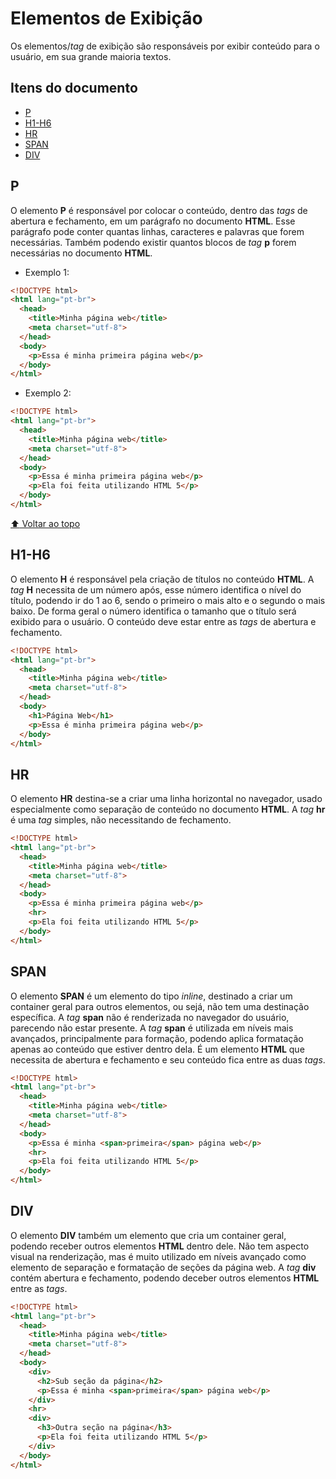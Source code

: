 # Elementos de Exibição
Os elementos/_tag_ de exibição são responsáveis por exibir conteúdo para o usuário, em sua grande maioria textos.

## Itens do documento
- [P](#P)
- [H1-H6](#H1-H6)
- [HR](#HR)
- [SPAN](#SPAN)
- [DIV](#DIV)

## P
O elemento **P** é responsável por colocar o conteúdo, dentro das _tags_ de abertura e fechamento, em um parágrafo no documento **HTML**. Esse parágrafo pode conter quantas linhas, caracteres e palavras que forem necessárias. Também podendo existir quantos blocos de _tag_ **p** forem necessárias no documento **HTML**.
- Exemplo 1:
```html
<!DOCTYPE html>
<html lang="pt-br">
  <head>
    <title>Minha página web</title>
    <meta charset="utf-8">
  </head>
  <body>
    <p>Essa é minha primeira página web</p>
  </body>
</html>
```
- Exemplo 2:
```html
<!DOCTYPE html>
<html lang="pt-br">
  <head>
    <title>Minha página web</title>
    <meta charset="utf-8">
  </head>
  <body>
    <p>Essa é minha primeira página web</p>
    <p>Ela foi feita utilizando HTML 5</p>
  </body>
</html>
```
[:arrow_up: Voltar ao topo](#elementos-de-exibição)

## H1-H6
O elemento **H** é responsável pela criação de títulos no conteúdo **HTML**. A _tag_ **H** necessita de um número após, esse número identifica o nível do título, podendo ir do 1 ao 6, sendo o primeiro o mais alto e o segundo o mais baixo. De forma geral o número identifica o tamanho que o título será exibido para o usuário. O conteúdo deve estar entre as _tags_ de abertura e fechamento.
```html
<!DOCTYPE html>
<html lang="pt-br">
  <head>
    <title>Minha página web</title>
    <meta charset="utf-8">
  </head>
  <body>
    <h1>Página Web</h1>
    <p>Essa é minha primeira página web</p>
  </body>
</html>
```
## HR
O elemento **HR** destina-se a criar uma linha horizontal no navegador, usado especialmente como separação de conteúdo no documento **HTML**. A _tag_ **hr** é uma _tag_ simples, não necessitando de fechamento.
```html
<!DOCTYPE html>
<html lang="pt-br">
  <head>
    <title>Minha página web</title>
    <meta charset="utf-8">
  </head>
  <body>
    <p>Essa é minha primeira página web</p>
    <hr>
    <p>Ela foi feita utilizando HTML 5</p>
  </body>
</html>
```
## SPAN
O elemento **SPAN** é um elemento do tipo _inline_, destinado a criar um container geral para outros elementos, ou sejá, não tem uma destinação específica. A _tag_ **span** não é renderizada no navegador do usuário, parecendo não estar presente. A _tag_ **span** é utilizada em níveis mais avançados, principalmente para formação, podendo aplica formatação apenas ao conteúdo que estiver dentro dela. É um elemento **HTML** que necessita de abertura e fechamento e seu conteúdo fica entre as duas _tags_.
```html
<!DOCTYPE html>
<html lang="pt-br">
  <head>
    <title>Minha página web</title>
    <meta charset="utf-8">
  </head>
  <body>
    <p>Essa é minha <span>primeira</span> página web</p>
    <hr>
    <p>Ela foi feita utilizando HTML 5</p>
  </body>
</html>
```
## DIV
O elemento **DIV** também um elemento que cria um container geral, podendo receber outros elementos **HTML** dentro dele. Não tem aspecto visual na renderização, mas é muito utilizado em níveis avançado como elemento de separação e formatação de seções da página web. A _tag_ **div** contém abertura e fechamento, podendo deceber outros elementos **HTML** entre as _tags_.
```html
<!DOCTYPE html>
<html lang="pt-br">
  <head>
    <title>Minha página web</title>
    <meta charset="utf-8">
  </head>
  <body>
    <div>
      <h2>Sub seção da página</h2>
      <p>Essa é minha <span>primeira</span> página web</p>
    </div>
    <hr>
    <div>
      <h3>Outra seção na página</h3>
      <p>Ela foi feita utilizando HTML 5</p>
    </div>
  </body>
</html>
```
